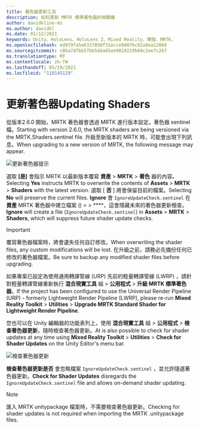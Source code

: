 ```yaml
---
title: 著色器更新工具
description: 如何更新 MRTK 標準著色器的相關檔
author: davidkline-ms
ms.author: davidkl
ms.date: 01/12/2021
keywords: Unity、HoloLens、HoloLens 2、Mixed Reality、開發、MRTK、
ms.openlocfilehash: ed9f9fa5e6337850f31ecce9d07bc82a8ea12060
ms.sourcegitcommit: c0ba7d7bb57bb5dda65ee9019229b68c2ee7c267
ms.translationtype: MT
ms.contentlocale: zh-TW
ms.lasthandoff: 05/19/2021
ms.locfileid: "110145129"
---
```

# <a name="updating-shaders"></a><span data-ttu-id="04c11-104">更新著色器</span><span class="sxs-lookup"><span data-stu-id="04c11-104">Updating Shaders</span></span>

<span data-ttu-id="04c11-105">從版本2.6.0 開始，MRTK 著色器會透過 MRTK 進行版本設定。著色器 sentinel 檔。</span><span class="sxs-lookup"><span data-stu-id="04c11-105">Starting with version 2.6.0, the MRTK shaders are being versioned via the MRTK.Shaders.sentinel file.</span></span> <span data-ttu-id="04c11-106">升級至新版本的 MRTK 時，可能會出現下列訊息。</span><span class="sxs-lookup"><span data-stu-id="04c11-106">When upgrading to a new version of MRTK, the following message may appear.</span></span>

![更新著色器提示](../images/tools/UpdateShaderPrompt.png)

<span data-ttu-id="04c11-108">選取 **[是]** 會指示 MRTK 以最新版本覆寫 **資產**  >  **MRTK**  >  **著色** 器的內容。</span><span class="sxs-lookup"><span data-stu-id="04c11-108">Selecting **Yes** instructs MRTK to overwrite the contents of **Assets** > **MRTK** > **Shaders** with the latest version.</span></span> <span data-ttu-id="04c11-109">選取 [ **否** ] 將會保留目前的檔案。</span><span class="sxs-lookup"><span data-stu-id="04c11-109">Selecting **No** will preserve the current files.</span></span> <span data-ttu-id="04c11-110">**Ignore** 會 `IgnoreUpdateCheck.sentinel` 在 **資產** MRTK 著色器中建立檔案 ()  >    >  \*\*\*\*，這會隱藏未來的著色器更新檢查。</span><span class="sxs-lookup"><span data-stu-id="04c11-110">**Ignore** will create a file (`IgnoreUpdateCheck.sentinel`) in **Assets** > **MRTK** > **Shaders**, which will suppress future shader update checks.</span></span>

> [!IMPORTANT]
> <span data-ttu-id="04c11-111">覆寫著色器檔案時，將會遺失任何自訂修改。</span><span class="sxs-lookup"><span data-stu-id="04c11-111">When overwriting the shader files, any custom modifications will be lost.</span></span> <span data-ttu-id="04c11-112">在升級之前，請務必先備份任何已修改的著色器檔案。</span><span class="sxs-lookup"><span data-stu-id="04c11-112">Be sure to backup any modified shader files before upgrading.</span></span>
>
> <span data-ttu-id="04c11-113">如果專案已設定為使用通用轉譯管線 (URP) 先前的輕量轉譯管線 (LWRP) ，請針對輕量轉譯管線重新執行 **混合現實工具** 組 > **公用程式** >
>  **升級 MRTK 標準著色器**。</span><span class="sxs-lookup"><span data-stu-id="04c11-113">If the project has been configured to use the Universal Render Pipeline (URP) - formerly Lightweight Render Pipeline (LWRP), please re-run **Mixed Reality Toolkit** > **Utilities** >
**Upgrade MRTK Standard Shader for Lightweight Render Pipeline**.</span></span>

<span data-ttu-id="04c11-114">您也可以在 Unity 編輯器的功能表列上，使用 **混合現實工具** 組  >  **公用程式**  >  **檢查著色器更新**，隨時檢查著色器更新。</span><span class="sxs-lookup"><span data-stu-id="04c11-114">At is also possible to check for shader updates at any time using **Mixed Reality Toolkit** > **Utilities** > **Check for Shader Updates** on the Unity Editor's menu bar.</span></span>

![檢查著色器更新](../images/tools/ShaderUpdateMenu.png)

<span data-ttu-id="04c11-116">**檢查著色器更新是否** 會忽略檔案 `IgnoreUpdateCheck.sentinel` ，並允許隨選著色器更新。</span><span class="sxs-lookup"><span data-stu-id="04c11-116">**Check for Shader Updates** disregards the `IgnoreUpdateCheck.sentinel` file and allows on-demand shader updating.</span></span>

> [!NOTE]
> <span data-ttu-id="04c11-117">匯入 MRTK unitypackage 檔案時，不需要檢查著色器更新。</span><span class="sxs-lookup"><span data-stu-id="04c11-117">Checking for shader updates is not required when importing the MRTK .unitypackage files.</span></span>
